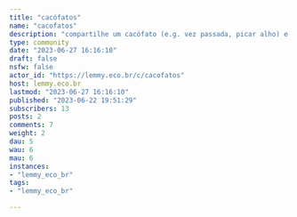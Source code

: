 ```yaml
---
title: "cacófatos" 
name: "cacofatos"
description: "compartilhe um cacófato (e.g. vez passada, picar alho) e seja feliz"
type: community
date: "2023-06-27 16:16:10"
draft: false
nsfw: false
actor_id: "https://lemmy.eco.br/c/cacofatos"
host: lemmy.eco.br
lastmod: "2023-06-27 16:16:10"
published: "2023-06-22 19:51:29"
subscribers: 13
posts: 2
comments: 7
weight: 2
dau: 5
wau: 6
mau: 6
instances:
- "lemmy_eco_br"
tags: 
- "lemmy_eco_br"

---
```

